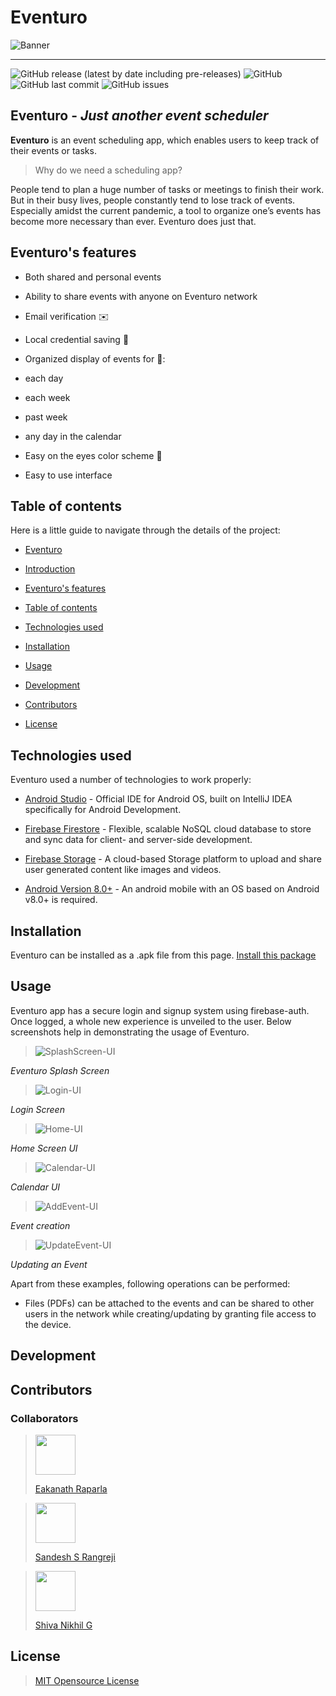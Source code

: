 
# Eventuro

![Banner](https://raw.githubusercontent.com/SandeshRangreji/Eventuro/master/UI-Screenshots/Eventuro-gitHub.png)

****

![GitHub release (latest by date including pre-releases)](https://img.shields.io/github/v/release/SandeshRangreji/Eventuro?include_prereleases) ![GitHub](https://img.shields.io/github/license/SandeshRangreji/Eventuro) ![GitHub last commit](https://img.shields.io/github/last-commit/SandeshRangreji/Eventuro) ![GitHub issues](https://img.shields.io/github/issues-raw/SandeshRangreji/Eventuro)

## **Eventuro** - _Just another event scheduler_

**Eventuro** is an event scheduling app, which enables users to keep track of their events or tasks.

> Why do we need a scheduling app?

People tend to plan a huge number of tasks or meetings to finish their work. But in their busy lives, people constantly tend to lose track of events. Especially amidst the current pandemic, a tool to organize one’s events has become more necessary than ever. Eventuro does just that.

## Eventuro's features

- Both shared and personal events

- Ability to share events with anyone on Eventuro network

- Email verification ✉️

- Local credential saving 🔐

- Organized display of events for 📆:

- each day

- each week

- past week

- any day in the calendar

- Easy on the eyes color scheme 🎨

- Easy to use interface

## Table of contents

Here is a little guide to navigate through the details of the project:

- [Eventuro](#eventuro)

- [Introduction](#eventuro---just-another-event-scheduler)

- [Eventuro's features](#eventuros-features)

- [Table of contents](#table-of-contents)

- [Technologies used](#technologies-used)

- [Installation](#installation)

- [Usage](#usage)

- [Development](#development)

- [Contributors](#contributors)

- [License](#license)

## Technologies used

Eventuro used a number of technologies to work properly:

- [Android Studio](https://developer.android.com/studio) - Official IDE for Android OS, built on IntelliJ IDEA specifically for Android Development.

- [Firebase Firestore](https://firebase.google.com/docs/firestore) - Flexible, scalable NoSQL cloud database to store and sync data for client- and server-side development.

- [Firebase Storage](https://firebase.google.com/docs/storage/android/) - A cloud-based Storage platform to upload and share user generated content like images and videos.

- [Android Version 8.0+](https://support.google.com/android/answer/7680439) - An android mobile with an OS based on Android v8.0+ is required.

## Installation

Eventuro can be installed as a .apk file from this page.
[Install this package](https://github.com/SandeshRangreji/Eventuro/releases/)

## Usage

Eventuro app has a secure login and signup system using firebase-auth. Once logged, a whole new experience is unveiled to the user. Below screenshots help in demonstrating the usage of Eventuro.
>![SplashScreen-UI](https://raw.githubusercontent.com/SandeshRangreji/Eventuro/master/UI-Screenshots/SplashScreen-UI.png)

*Eventuro Splash Screen*

>![Login-UI](https://raw.githubusercontent.com/SandeshRangreji/Eventuro/master/UI-Screenshots/Login-UI.png)

*Login Screen*

>![Home-UI](https://raw.githubusercontent.com/SandeshRangreji/Eventuro/master/UI-Screenshots/Home-UI.png)

*Home Screen UI*

>![Calendar-UI](https://raw.githubusercontent.com/SandeshRangreji/Eventuro/master/UI-Screenshots/Calendar-UI.png)

*Calendar UI*

>![AddEvent-UI](https://raw.githubusercontent.com/SandeshRangreji/Eventuro/master/UI-Screenshots/AddEvent-UI.png)

*Event creation*

>![UpdateEvent-UI](https://raw.githubusercontent.com/SandeshRangreji/Eventuro/master/UI-Screenshots/UpdateEvent-UI.png)

*Updating an Event*

Apart from these examples, following operations can be performed:

- Files (PDFs) can be attached to the events and can be shared to other users in the network while creating/updating by granting file access to the device.

## Development

## Contributors

### Collaborators
> <img src="https://avatars.githubusercontent.com/u/49331381" width="64"/> <figcaption>[Eakanath Raparla](https://github.com/Eakanath1)</figcaption>

 > <img src="https://avatars.githubusercontent.com/u/46822643" width="64"/> <figcaption>[Sandesh S Rangreji](https://github.com/SandeshRangreji)</figcaption>
 
> <img src="https://avatars.githubusercontent.com/u/65167128" width="64"/><figcaption>[Shiva Nikhil G](https://github.com/ShivaNikhil10)</figcaption>

## License

>[MIT Opensource License](https://opensource.org/licenses/MIT)
